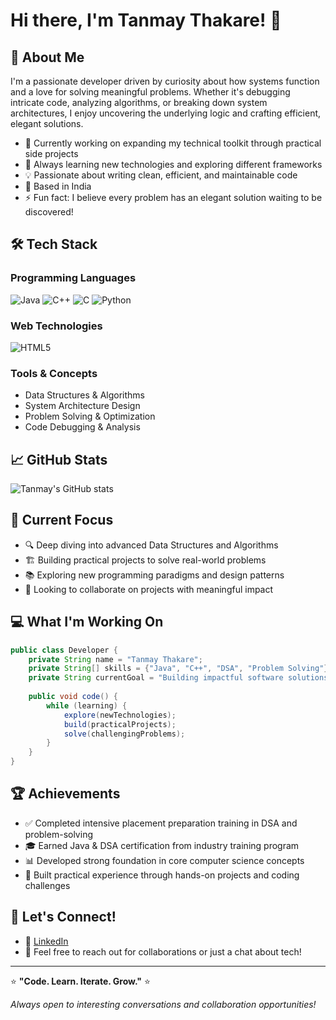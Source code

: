 # Hi there, I'm Tanmay Thakare! 👋

## 🚀 About Me

I'm a passionate developer driven by curiosity about how systems function and a love for solving meaningful problems. Whether it's debugging intricate code, analyzing algorithms, or breaking down system architectures, I enjoy uncovering the underlying logic and crafting efficient, elegant solutions.

- 🔭 Currently working on expanding my technical toolkit through practical side projects
- 🌱 Always learning new technologies and exploring different frameworks
- 💡 Passionate about writing clean, efficient, and maintainable code
- 📍 Based in India
- ⚡ Fun fact: I believe every problem has an elegant solution waiting to be discovered!

## 🛠️ Tech Stack

### Programming Languages
![Java](https://img.shields.io/badge/Java-ED8B00?style=for-the-badge&logo=openjdk&logoColor=white)
![C++](https://img.shields.io/badge/C%2B%2B-00599C?style=for-the-badge&logo=c%2B%2B&logoColor=white)
![C](https://img.shields.io/badge/C-00599C?style=for-the-badge&logo=c&logoColor=white)
![Python](https://img.shields.io/badge/Python-3776AB?style=for-the-badge&logo=python&logoColor=white)

### Web Technologies
![HTML5](https://img.shields.io/badge/HTML5-E34F26?style=for-the-badge&logo=html5&logoColor=white)

### Tools & Concepts
- Data Structures & Algorithms
- System Architecture Design
- Problem Solving & Optimization
- Code Debugging & Analysis

## 📈 GitHub Stats

![Tanmay's GitHub stats](https://github-readme-stats.vercel.app/api?username=tanmaythakare&show_icons=true&theme=radical)

## 🎯 Current Focus

- 🔍 Deep diving into advanced Data Structures and Algorithms
- 🏗️ Building practical projects to solve real-world problems
- 📚 Exploring new programming paradigms and design patterns
- 🤝 Looking to collaborate on projects with meaningful impact

## 💻 What I'm Working On

```java
public class Developer {
    private String name = "Tanmay Thakare";
    private String[] skills = {"Java", "C++", "DSA", "Problem Solving"};
    private String currentGoal = "Building impactful software solutions";
    
    public void code() {
        while (learning) {
            explore(newTechnologies);
            build(practicalProjects);
            solve(challengingProblems);
        }
    }
}
```

## 🏆 Achievements

- ✅ Completed intensive placement preparation training in DSA and problem-solving
- 🎓 Earned Java & DSA certification from industry training program
- 📊 Developed strong foundation in core computer science concepts
- 🔧 Built practical experience through hands-on projects and coding challenges

## 🤝 Let's Connect!

- 💼 [LinkedIn](https://linkedin.com/in/tanmaythakare)
- 📧 Feel free to reach out for collaborations or just a chat about tech!

---

⭐️ **"Code. Learn. Iterate. Grow."** ⭐️

*Always open to interesting conversations and collaboration opportunities!*
